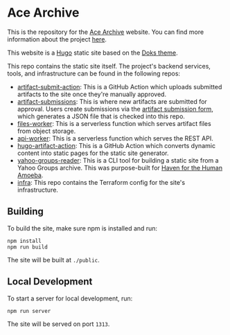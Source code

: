 # Ace Archive

This is the repository for the [Ace Archive](https://acearchive.lgbt) website.
You can find more information about the project
[here](https://acearchive.lgbt/about).

This website is a [Hugo](https://gohugo.io/) static site based on the [Doks
theme](https://getdoks.org/).

This repo contains the static site itself. The project's backend services,
tools, and infrastructure can be found in the following repos:

- [artifact-submit-action](https://github.com/acearchive/artifact-submit-action):
  This is a GitHub Action which uploads submitted artifacts to the site once
  they're manually approved.
- [artifact-submissions](https://github.com/acearchive/artifact-submissions):
  This is where new artifacts are submitted for approval. Users create
  submissions via the [artifact submission
  form](https://acearchive.lgbt/submit/), which generates a JSON file that is
  checked into this repo.
- [files-worker](https://github.com/acearchive/files-worker): This is a
  serverless function which serves artifact files from object storage.
- [api-worker](https://github.com/acearchive/api-worker): This is a serverless
  function which serves the REST API.
- [hugo-artifact-action](https://github.com/acearchive/hugo-artifact-action):
  This is a GitHub Action which converts dynamic content into static pages for
  the static site generator.
- [yahoo-groups-reader](https://github.com/acearchive/yahoo-groups-reader): This
  is a CLI tool for building a static site from a Yahoo Groups archive. This was
  purpose-built for [Haven for the Human
  Amoeba](https://acearchive.lgbt/artifact/haven-for-the-human-amoeba/).
- [infra](https://github.com/acearchive/infra): This repo contains the Terraform
  config for the site's infrastructure.

## Building

To build the site, make sure npm is installed and run:

```shell
npm install
npm run build
```

The site will be built at `./public`.

## Local Development

To start a server for local development, run:

```shell
npm run server
```

The site will be served on port `1313`.
